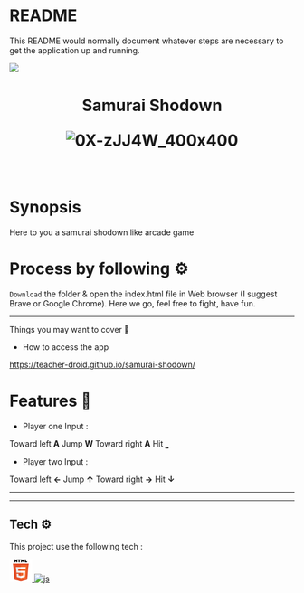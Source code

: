 # README 

This README would normally document whatever steps are necessary to get the
application up and running.




<a href="https://teacher-droid.github.io/samurai-shodown/"><img src="https://encrypted-tbn0.gstatic.com/images?q=tbn:ANd9GcSGXTuSKZgKz-o0WfNj5mh2rsE4_HgWBLp7cQ&usqp=CAU" width="20%" /></a>

<h1 align ="center">
            Samurai Shodown

![0X-zJJ4W_400x400](https://i.imgur.com/F56meSF.png)
</h1>
<br>



# Synopsis

Here to you a samurai shodown like arcade game




# Process by following ⚙️


`Download` the folder & open the index.html file in Web browser (I suggest Brave or Google Chrome).
Here we go, feel free to fight, have fun.

<hr>

Things you may want to cover 📝


* How to access the app
 
 https://teacher-droid.github.io/samurai-shodown/





# Features 🧪



 * Player one Input :

Toward left  **A**
Jump   **W**
Toward right     **A**
Hit  **⎵**

 * Player two Input :  

Toward left  **←**
Jump   **↑**
Toward right     **→**
Hit **↓**



<hr>
<hr>


## Tech ⚙️

<p align="left"> This project use the following tech : <br>


<a href="https://www.w3.org/html/" target="_blank" rel="noreferrer"> <img src="https://raw.githubusercontent.com/devicons/devicon/master/icons/html5/html5-original-wordmark.svg" alt="html5" width="40" height="40"/> </a>
<a href="https://www.w3schools.com/js/" target="_blank" rel="noreferrer"> <img src="https://cdn.jsdelivr.net/gh/devicons/devicon/icons/javascript/javascript-original.svg" alt="js" width="40" height="40"/> </a> </p>

